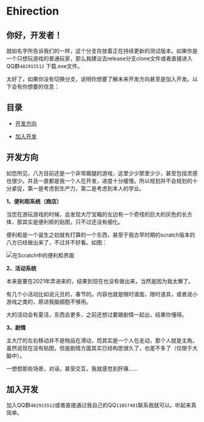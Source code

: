 # Ehirection
## 你好，开发者！
就如名字所告诉我们的一样，这个分支存放着正在持续更新的测试版本。如果你是一个只想玩游戏的普通玩家，那么我建议去release分支clone文件或者直接进入QQ群`482915512`  下载.exe文件。    

太好了，如果你没有切换分支，说明你想要了解未来开发方向甚至是加入开发。以下会有你想要的信息：

## 目录

* [开发方向](#开发方向)

* [加入开发](#加入开发)

## 开发方向

如您所见，八方目前还是一个非常瘸腿的游戏，这里少少那里少少，甚至包括灵感也很少。并且一直都是我一个人在开发，进度十分缓慢。所以规划并不会规划的十分紧促，第一是考虑到生产力，第二是考虑到本人的学业。  

**1、便利柜系统（商店）**

当您在游玩游戏的时候，会发现大厅宝箱的左边有一个奇怪的巨大的灰色的长方体，那其实是便利柜的贴图，只不过还没有细化。  

便利柜是一个诞生之初就有打算的一个东西，甚至于我古早时期的scratch版本的八方已经做出来了，不过并不好看。如图：

![在Scratch中的便利柜界面](C:\Users\hdy\Documents\PythonScripts\ehirection\README\bianLiGuiInScratch.png)

**2、活动系统**

本来是要在2021年弄进来的，结果到现在也没有做出来，当然是因为我太懒了。

有几个小活动比如说元旦的，春节的。内容也就是限时谱面，限时道具，或者说小游戏之类的，原谅我脑细胞不够用。

大的活动会有夏活，东西会更多，之前还想过要跟剧情一起出，结果你懂得。

**3、剧情**

主大厅的左右移动并不是物品在滑动，而其实是一个人在走动，那个人就是主角。虽然说现在没有贴图，但是剧情方面其实已经构思很久了，也差不多了（仅限于大脑中）。

一想想那些场景，对话，甚至交互，我就感觉到肝痛......

## 加入开发

加入QQ群`482915512`或者直接通过我自己的QQ`11857481`联系我就可以。听起来真简单。
